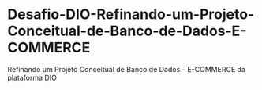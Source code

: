 # Desafio-DIO-Refinando-um-Projeto-Conceitual-de-Banco-de-Dados-E-COMMERCE
 Refinando um Projeto Conceitual de Banco de Dados – E-COMMERCE da plataforma DIO
